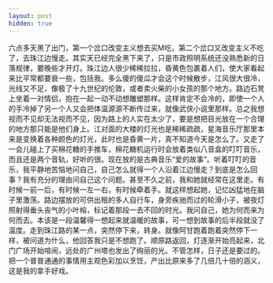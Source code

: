 ```yaml
---
layout: post
hidden: true
---
```

六点多天黑了出门，第一个岔口改变主义想去买M吃，第二个岔口又改变主义不吃了，去珠江边慢走。其实天已经完全黑下来了，只是市政照明系统还没熟悉新的日落规律，要晚些才开灯。珠江边人很少稀稀拉拉，昏黄色包裹着人们，使大家看起来比平常都要衰一些，包括我。多么傻的傻瓜才会这个时候散步，江风很大很冷，光线又不足，像极了十九世纪的伦敦，或者卖火柴的小女孩的那个地方。路边石凳上坐着一对情侣，抱在一起一动不动想雕塑那样。这样肯定不会冷的，即使一个人的手冷掉了另一个人又会把体温源源不断传过来，就像武侠小说里那样。总之我想视而不见却无法视而不见，因为路上的人实在太少了，要是想把目光放在一个合理的地方那只能是他们身上。江对面的大楼的灯光也是稀稀疏疏，星海音乐厅那里本来是变换着各种颜色的灯光，此时也是昏黄一片，真不知道今天是怎么了。又走了一会儿碰上了买棉花糖的手推车，棉花糖机运行时会放着类似八音盒的叮叮音乐，而且还是两个音轨，好听的很。现在放的是古典音乐“爱的故事”。听着叮叮的音乐，我平静地苦恼地问自己，自己怎么就得一个人沿着江边慢走？到底是怎么回事？我有充分的理由问自己这个问题。甚至不久之前，我和她就经常在这里走。有时候一前一后，有时候一左一右，有时候牵着手。就这样想起她，记忆凶猛地在脑子里激荡。路边摆放的可供出租的多人自行车，身旁疾驰而过的轮滑小子，被夜灯照射得垂头丧气的小叶榕，标记着那段一去不回的时光。我问自己，她为何而来为何而去。本该是一段温馨得一想起来就温暖的故事，可一想到故事的后半段就没了温度。走到珠江路的某一点，突然停下来，转身。就像阿甘跑着跑着突然停下一样，被问道为什么，他回答我只是不想跑了。顺原路返回，灯逐渐开始亮起来，北门广场开始喧闹，远处的广州塔也发出了绚丽的光。不管怎样，日子还是要过的。把一个普普通通的事情用主观色彩加以烹饪，产出比原来多了几倍几十倍的涵义，这是我的拿手好戏。